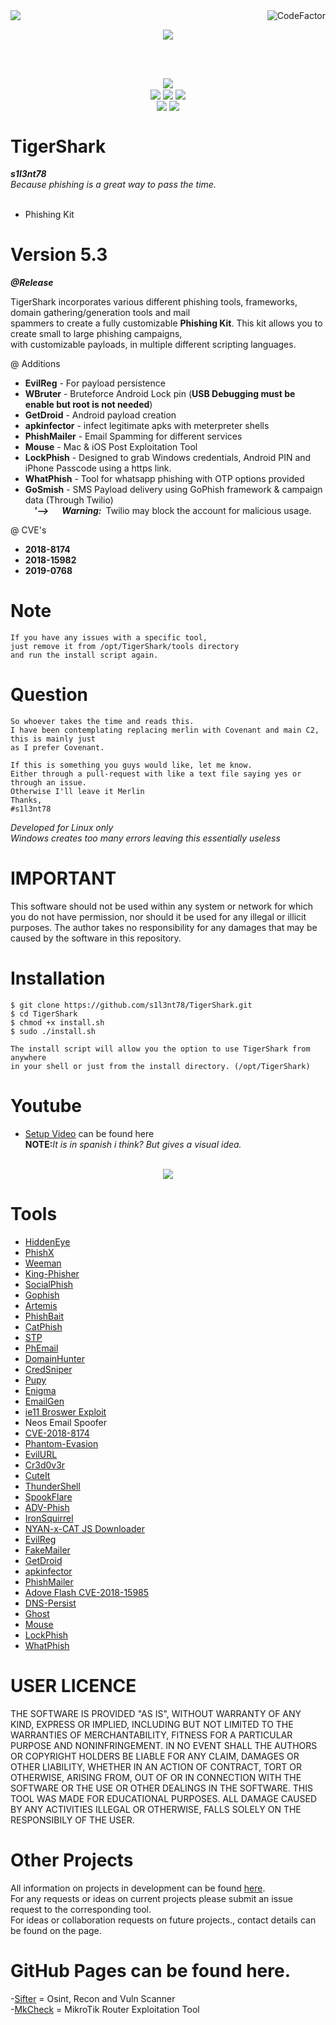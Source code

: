 <img align="left" src="https://img.shields.io/badge/Author-s1l3nt78-blueviolet">
<img align="right" src="https://www.codefactor.io/repository/github/s1l3nt78/sifter/badge" alt="CodeFactor"><br/>
<p align="center"><img align="center" src="https://img.shields.io/badge/Collective-The_Dead_Bunny_Club-green"></p>
<br />
<br />
<p align="center">
 <img align="center" src="https://raw.githubusercontent.com/s1l3nt78/s1l3nt78.github.io/master/TigerShark/tigershark-Release.PNG">
 <br>
 <img align="center" src="https://img.shields.io/github/issues/s1l3nt78/TigerShark">
 <img align="center" src="https://img.shields.io/github/forks/s1l3nt78/TigerShark">
 <img align="center" src="https://img.shields.io/github/stars/s1l3nt78/TigerShark">
 <br />
 <img align="center" src="https://img.shields.io/badge/Build-Release-orange">
 <img align="center" src="https://img.shields.io/badge/Version-5.3-red">
 <!--<br>
 <img align="center" src="https://img.shields.io/badge/Revision-1-green">
--></p>


# TigerShark
<strong><em>s1l3nt78</strong>
 <br>
 Because phishing is a great way to pass the time.</em>
<br>
<br>

- Phishing Kit

# Version 5.3
<strong><em>@Release
<!-- <br />
@ Revision 1-->
 </em></strong>

TigerShark incorporates various different phishing tools, frameworks, domain gathering/generation tools and mail <br>
spammers to create a fully customizable <strong>Phishing Kit</strong>. This kit allows you to create small to large phishing campaigns, <br>
with customizable payloads, in multiple different scripting languages.


@ Additions
- <strong>EvilReg</strong> - For payload persistence
- <strong>WBruter</strong> - Bruteforce Android Lock pin (<strong>USB Debugging must be enable but root is not needed</strong>)
- <strong>GetDroid</strong> - Android payload creation
- <strong>apkinfector</strong> - infect legitimate apks with meterpreter shells
- <strong>PhishMailer</strong> - Email Spamming for different services
- <strong>Mouse</strong> - Mac & iOS Post Exploitation Tool
- <strong>LockPhish</strong> - Designed to grab Windows credentials, Android PIN and iPhone Passcode using a https link.
- <strong>WhatPhish</strong> - Tool for whatsapp phishing with OTP options provided 
- <strong>GoSmish</strong> - SMS Payload delivery using GoPhish framework & campaign data (Through Twilio)<br />
&emsp;<strong><em>'-->&emsp;&ensp;Warning:</em></strong>&ensp;Twilio may block the account for malicious usage.

@ CVE's
- <strong>2018-8174</strong>
- <strong>2018-15982</strong>
- <strong>2019-0768</strong>


# Note

    If you have any issues with a specific tool, 
    just remove it from /opt/TigerShark/tools directory
    and run the install script again.

# Question

    So whoever takes the time and reads this.
    I have been contemplating replacing merlin with Covenant and main C2, this is mainly just
    as I prefer Covenant.

    If this is something you guys would like, let me know. 
    Either through a pull-request with like a text file saying yes or through an issue.
    Otherwise I'll leave it Merlin
    Thanks,
    #s1l3nt78


<em>Developed for Linux only</em>
<br />
<em>Windows creates too many errors leaving this essentially useless</em>


# IMPORTANT

This software should not be used within any system or
network for which you do not have permission, nor should
it be used for any illegal or illicit purposes. The author
takes no responsibility for any damages that may be caused
by the software in this repository.

# Installation

    $ git clone https://github.com/s1l3nt78/TigerShark.git
    $ cd TigerShark
    $ chmod +x install.sh
    $ sudo ./install.sh
    
    The install script will allow you the option to use TigerShark from anywhere 
    in your shell or just from the install directory. (/opt/TigerShark)

# Youtube
- <a href="https://www.youtube.com/watch?v=wuKsn2752UY&t=317s">Setup Video</a> can be found here<br />
<strong>NOTE:</strong><em>It is in spanish i think? But gives a visual idea.<br />
<br /></em>

<p align="center">
        <img align="center" src="https://raw.githubusercontent.com/s1l3nt78/TigerShark/master/docs/3.PNG">
</p>


# Tools

- <a href="https://github.com/Soldie/HiddenEye-DarkSecDevelopers">HiddenEye</a>
- <a href="https://github.com/rezaaksa/PhishX">PhishX</a>
- <a href="https://github.com/evait-security/weeman">Weeman</a>
- <a href="https://github.com/securestate/king-phisher">King-Phisher</a>
- <a href="https://github.com/UndeadSec/SocialFish">SocialPhish</a>
- <a href="https://github.com/gophish/gophish">Gophish</a>
- <a href="https://github.com/sweetsoftware/Artemis">Artemis</a>
- <a href="https://github.com/pan0pt1c0n/PhishBait">PhishBait</a>
- <a href="https://github.com/ring0lab/catphish">CatPhish</a>
- <a href="https://github.com/PowerScript/STPv">STP</a>
- <a href="https://github.com/Dionach/PhEmail">PhEmail</a>
- <a href="https://github.com/threatexpress/domainhunter">DomainHunter</a>
- <a href="https://github.com/ustayready/CredSniper">CredSniper</a>
- <a href="https://github.com/n1nj4sec/pupy">Pupy</a>
- <a href="https://github.com/UndeadSec/Enigma">Enigma</a>
- <a href="https://github.com/navisecdelta/EmailGen">EmailGen</a>
- <a href="https://github.com/ruthlezs/ie11_vbscript_exploit">ie11 Broswer Exploit</a>
- Neos Email Spoofer
- <a href="https://github.com/Yt1g3r/CVE-2018-8174_EXP">CVE-2018-8174</a>
- <a href="https://github.com/oddcod3/Phantom-Evasion">Phantom-Evasion</a>
- <a href="https://github.com/UnDeadSec/EvilURL">EvilURL</a>
- <a href="https://github.com/D4Vinci/Cr3dOv3r">Cr3d0v3r</a>
- <a href="https://github.com/D4Vinci/Cuteit">CuteIt</a>
- <a href="https://github.com/Mr-Un1k0d3r/ThunderShell">ThunderShell</a>
- <a href="https://github.com/hlldz/SpookFlare">SpookFlare</a>
- <a href="https://github.com/Ignitetch/AdvPhishing">ADV-Phish</a>
- <a href="https://github.com/MRGEffitas/Ironsquirrel">IronSquirrel</a>
- <a href="https://github.com/NYAN-x-CAT/JS-Downloader">NYAN-x-CAT JS Downloader</a>
- <a href="https://github.com/thelinuxchoice/evilreg">EvilReg</a>
- <a href="https://github.com/Technowlogy-Pushpender/fakemailer">FakeMailer</a>
- <a href="https://github.com/khawabkashyap/getdroid">GetDroid</a>
- <a href="https://github.com/Technowlogy-Pushpender/apkinfector">apkinfector</a>
- <a href="https://github.com/BiZken/PhishMailer">PhishMailer</a>
- <a href="https://github.com/kphongagsorn/adobe-flash-cve2018-15982">Adove Flash CVE-2018-15985</a>
- <a href="https://github.com/0x09AL/DNS-Persist">DNS-Persist</a>
- <a href="https://github.com/entynetproject/ghost">Ghost</a>
- <a href="https://github.com/entynetproject/mouse">Mouse</a>
- <a href="https://github.com/JasonJerry/lockphish">LockPhish</a>
- <a href="https://github.com/Ignitetch/whatsapp-phishing">WhatPhish</a>

# USER LICENCE

THE SOFTWARE IS PROVIDED "AS IS", WITHOUT WARRANTY OF ANY KIND, EXPRESS OR
IMPLIED, INCLUDING BUT NOT LIMITED TO THE WARRANTIES OF MERCHANTABILITY,
FITNESS FOR A PARTICULAR PURPOSE AND NONINFRINGEMENT. IN NO EVENT SHALL THE
AUTHORS OR COPYRIGHT HOLDERS BE LIABLE FOR ANY CLAIM, DAMAGES OR OTHER
LIABILITY, WHETHER IN AN ACTION OF CONTRACT, TORT OR OTHERWISE, ARISING FROM,
OUT OF OR IN CONNECTION WITH THE SOFTWARE OR THE USE OR OTHER DEALINGS IN
THE SOFTWARE.
THIS TOOL WAS MADE FOR EDUCATIONAL PURPOSES. ALL DAMAGE CAUSED BY ANY ACTIVITIES 
ILLEGAL OR OTHERWISE, FALLS SOLELY ON THE RESPONSIBILY OF THE USER.
<br />

# Other Projects

All information on projects in development can be found <a href="https://s1l3nt78.github.io">here</a>. 
<br />
For any requests or ideas on current projects please submit an issue request to the corresponding tool.
<br />
For ideas or collaboration requests on future projects., contact details can be found on the page.
<br />

# GitHub Pages can be found here.

-<a href="https://s1l3nt78.github.io/sifter">Sifter</a> = Osint, Recon and Vuln Scanner
<br />
-<a href="https://s1l3nt78.github.io/MkCheck">MkCheck</a> = MikroTik Router Exploitation Tool
<br />
